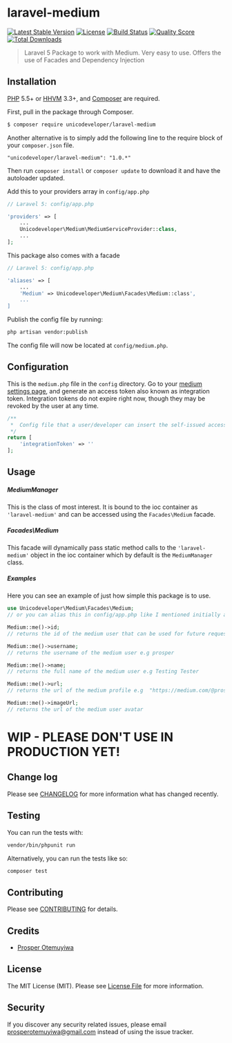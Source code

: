 # laravel-medium

[![Latest Stable Version](https://poser.pugx.org/unicodeveloper/laravel-medium/v/stable.svg)](https://packagist.org/packages/unicodeveloper/laravel-medium)
[![License](https://poser.pugx.org/unicodeveloper/laravel-medium/license.svg)](LICENSE.md)
[![Build Status](https://img.shields.io/travis/unicodeveloper/laravel-medium.svg)](https://travis-ci.org/unicodeveloper/laravel-medium)
[![Quality Score](https://img.shields.io/scrutinizer/g/unicodeveloper/laravel-medium.svg?style=flat-square)](https://scrutinizer-ci.com/g/unicodeveloper/laravel-medium)
[![Total Downloads](https://img.shields.io/packagist/dt/unicodeveloper/laravel-medium.svg?style=flat-square)](https://packagist.org/packages/unicodeveloper/laravel-medium)

> Laravel 5 Package to work with Medium. Very easy to use. Offers the use of Facades and Dependency Injection

## Installation

[PHP](https://php.net) 5.5+ or [HHVM](http://hhvm.com) 3.3+, and [Composer](https://getcomposer.org) are required.

First, pull in the package through Composer.

``` bash
$ composer require unicodeveloper/laravel-medium
```

Another alternative is to simply add the following line to the require block of your `composer.json` file.

```
"unicodeveloper/laravel-medium": "1.0.*"
```

Then run `composer install` or `composer update` to download it and have the autoloader updated.

Add this to your providers array in `config/app.php`

```php
// Laravel 5: config/app.php

'providers' => [
    ...
    Unicodeveloper\Medium\MediumServiceProvider::class,
    ...
];
```

This package also comes with a facade

```php
// Laravel 5: config/app.php

'aliases' => [
    ...
    'Medium' => Unicodeveloper\Medium\Facades\Medium::class',
    ...
]
```

Publish the config file by running:

```bash
php artisan vendor:publish
```

The config file will now be located at `config/medium.php`.

## Configuration

This is the `medium.php` file in the `config` directory. Go to your [medium settings page](https://medium.com/me/settings),
and generate an access token also known as integration token. Integration tokens do not expire right now, though they may be
revoked by the user at any time.

```php
/**
 *  Config file that a user/developer can insert the self-issued access token
 */
return [
    'integrationToken' => ''
];
```

## Usage

##### MediumManager

This is the class of most interest. It is bound to the ioc container as `'laravel-medium'` and can be accessed using the `Facades\Medium` facade.

##### Facades\Medium

This facade will dynamically pass static method calls to the `'laravel-medium'` object in the ioc container which by default is the `MediumManager` class.

##### Examples

Here you can see an example of just how simple this package is to use.

```php
use Unicodeveloper\Medium\Facades\Medium;
// or you can alias this in config/app.php like I mentioned initially above

Medium::me()->id;
// returns the id of the medium user that can be used for future requests e.g 13889cdb2bb57e75ab7d7261f1f0c4df0e824b3f2249f55b788c0dc2ae84c6b8f

Medium::me()->username;
// returns the username of the medium user e.g prosper

Medium::me()->name;
// returns the full name of the medium user e.g Testing Tester

Medium::me()->url;
// returns the url of the medium profile e.g  "https://medium.com/@prosper"

Medium::me()->imageUrl;
// returns the url of the medium user avatar
```


# WIP - PLEASE DON'T USE IN PRODUCTION YET!

## Change log

Please see [CHANGELOG](CHANGELOG.md) for more information what has changed recently.

## Testing

You can run the tests with:

```bash
vendor/bin/phpunit run
```

Alternatively, you can run the tests like so:

```bash
composer test
```

## Contributing

Please see [CONTRIBUTING](CONTRIBUTING.md) for details.

## Credits

- [Prosper Otemuyiwa](https://twitter.com/unicodeveloper)

## License

The MIT License (MIT). Please see [License File](LICENSE.md) for more information.

## Security

If you discover any security related issues, please email [prosperotemuyiwa@gmail.com](prosperotemuyiwa@gmail.com) instead of using the issue tracker.
